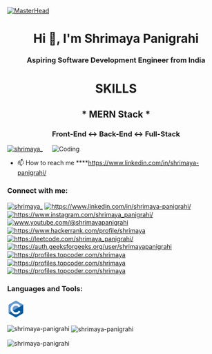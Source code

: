 [![MasterHead](https://img.freepik.com/free-vector/artificial-intelligence-concept-twitch-banner_23-2150389746.jpg?w=1380&t=st=1707315260~exp=1707315860~hmac=bc038cb0b370ed9365ae89e2f050ac669eb8dc182a7e08a796c75385125bea0e)](https://rishavchanda.io)

<h1 align="center">Hi 👋, I'm Shrimaya Panigrahi</h1>
<h3 align="center">Aspiring Software Development Engineer from India</h3>
<h1 align="center">SKILLS</h1>
<h2  align="center">* MERN Stack *</h2>

<h3 align="center">Front-End  ↔  Back-End  ↔  Full-Stack</h3>


<img align="right" alt="Coding" width="400" src="https://www.wingstechsolutions.com/wp-content/uploads/2022/03/full-stack-development.gif">

<p align="left"> <a href="https://twitter.com/shrimaya_" target="blank"><img src="https://img.shields.io/twitter/follow/shrimaya_?logo=twitter&style=for-the-badge" alt="shrimaya_" /></a> </p>

- 📫 How to reach me ****https://www.linkedin.com/in/shrimaya-panigrahi/

<h3 align="left">Connect with me:</h3>
<p align="left">
<a href="https://twitter.com/shrimaya_" target="blank"><img align="center" src="https://raw.githubusercontent.com/rahuldkjain/github-profile-readme-generator/master/src/images/icons/Social/twitter.svg" alt="shrimaya_" height="30" width="40" /></a>
<a href="https://www.linkedin.com/in/shrimaya-panigrahi/" target="blank"><img align="center" src="https://raw.githubusercontent.com/rahuldkjain/github-profile-readme-generator/master/src/images/icons/Social/linked-in-alt.svg" alt="https://www.linkedin.com/in/shrimaya-panigrahi/" height="30" width="40" /></a>
<a href="https://instagram.com/https://www.instagram.com/shrimaya_panigrahi/" target="blank"><img align="center" src="https://raw.githubusercontent.com/rahuldkjain/github-profile-readme-generator/master/src/images/icons/Social/instagram.svg" alt="https://www.instagram.com/shrimaya_panigrahi/" height="30" width="40" /></a>
<a href="https://www.youtube.com/@shrimayapanigrahi" target="blank"><img align="center" src="https://raw.githubusercontent.com/rahuldkjain/github-profile-readme-generator/master/src/images/icons/Social/youtube.svg" alt="www.youtube.com/@shrimayapanigrahi" height="30" width="40" /></a>
<a href="https://www.hackerrank.com/profile/shrimaya" target="blank"><img align="center" src="https://raw.githubusercontent.com/rahuldkjain/github-profile-readme-generator/master/src/images/icons/Social/hackerrank.svg" alt="https://www.hackerrank.com/profile/shrimaya" height="30" width="40" /></a>
<a href="https://leetcode.com/Shrimaya_Panigrahi/" target="blank"><img align="center" src="https://raw.githubusercontent.com/rahuldkjain/github-profile-readme-generator/master/src/images/icons/Social/leet-code.svg" alt="https://leetcode.com/shrimaya_panigrahi/" height="30" width="40" /></a>
<a href="https://auth.geeksforgeeks.org/user/https://auth.geeksforgeeks.org/user/shrimayapanigrahi" target="blank"><img align="center" src="https://raw.githubusercontent.com/rahuldkjain/github-profile-readme-generator/master/src/images/icons/Social/geeks-for-geeks.svg" alt="https://auth.geeksforgeeks.org/user/shrimayapanigrahi" height="30" width="40" /></a>
<a href="https://profiles.topcoder.com/shrimaya" target="blank"><img align="center" src="https://raw.githubusercontent.com/rahuldkjain/github-profile-readme-generator/master/src/images/icons/Social/topcoder.svg" alt="https://profiles.topcoder.com/shrimaya" height="30" width="40" /></a>
<a href="https://github.com/shrimaya-panigrahi" target="blank"><img align="center" src="https://raw.githubusercontent.com/rahuldkjain/github-profile-readme-generator/master/src/images/icons/Social/github.svg" alt="https://profiles.topcoder.com/shrimaya" height="30" width="40" /></a>
<a href="https://www.codingninjas.com/studio/profile/shrimaya" target="blank"><img align="center" src="https://files.codingninjas.in/new_cn_logo-29829.svg" alt="https://profiles.topcoder.com/shrimaya" height="30" width="80" /></a>
</p>

<h3 align="left">Languages and Tools:</h3>
<p align="left"> <a href="https://www.cprogramming.com/" target="_blank" rel="noreferrer"> <img src="https://raw.githubusercontent.com/devicons/devicon/master/icons/c/c-original.svg" alt="c" width="40" height="40"/> </a> </p>

<p><img align="left" src="https://github-readme-stats.vercel.app/api/top-langs?username=shrimaya-panigrahi&show_icons=true&locale=en&layout=compact" alt="shrimaya-panigrahi" /></p>

<p>&nbsp;<img align="center" src="https://github-readme-stats.vercel.app/api?username=shrimaya-panigrahi&show_icons=true&locale=en" alt="shrimaya-panigrahi" /></p>

<p><img align="center" src="https://github-readme-streak-stats.herokuapp.com/?user=shrimaya-panigrahi&" alt="shrimaya-panigrahi" /></p>
